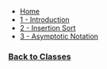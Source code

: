  - [Home](%WEBPATH%/classes/cs4470/)
 - [1 - Introduction](%WEBPATH%/classes/cs4470/1-intro)
 - [2 - Insertion Sort](%WEBPATH%/classes/cs4470/2-insertion-sort)
 - [3 - Asymptotic Notation](%WEBPATH%/classes/cs4470/3-asymptotic-notation)
 ### [Back to Classes](%WEBPATH%/classes/)